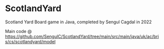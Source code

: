 # ScotlandYard
 Scotland Yard Board game in Java, completed by Sengul Cagdal in 2022


Main code @ https://github.com/SengulC/ScotlandYard/tree/main/src/main/java/uk/ac/bris/cs/scotlandyard/model
